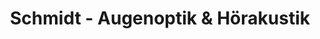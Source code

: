 ---
title: "Schmidt - Augenoptik & Hörakustik"
url: /goslar/schmidt-augenoptik-und-hoerakustik/
shop: Optiker
---